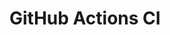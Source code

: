 # GitHub Actions CI
















































































































































































































































































































































































































